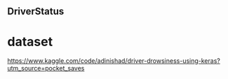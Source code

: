 ## DriverStatus

# dataset
https://www.kaggle.com/code/adinishad/driver-drowsiness-using-keras?utm_source=pocket_saves